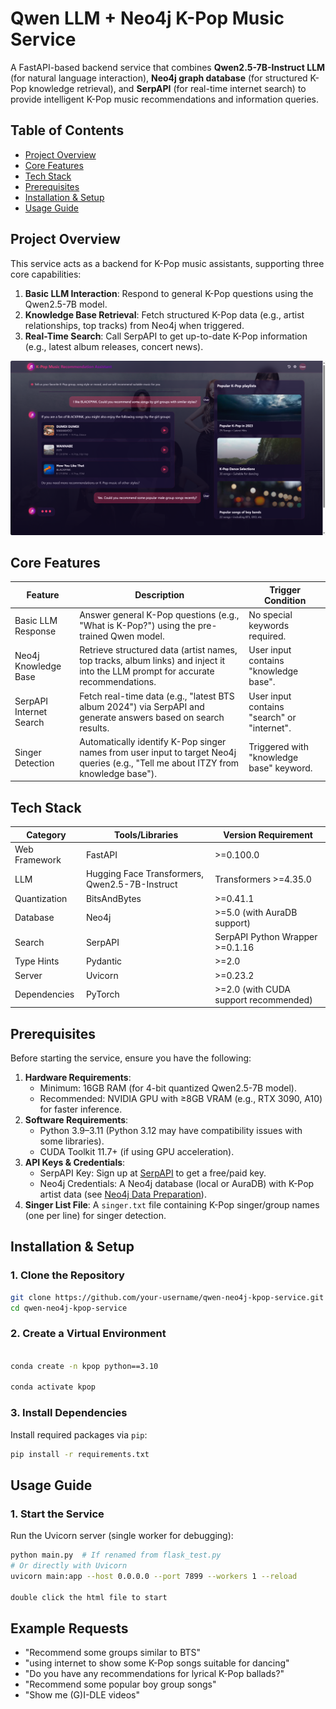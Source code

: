 # Qwen LLM + Neo4j K-Pop Music Service

A FastAPI-based backend service that combines **Qwen2.5-7B-Instruct LLM** (for natural language interaction), **Neo4j graph database** (for structured K-Pop knowledge retrieval), and **SerpAPI** (for real-time internet search) to provide intelligent K-Pop music recommendations and information queries.


## Table of Contents
- [Project Overview](#project-overview)
- [Core Features](#core-features)
- [Tech Stack](#tech-stack)
- [Prerequisites](#prerequisites)
- [Installation & Setup](#installation--setup)
- [Usage Guide](#usage-guide)



## Project Overview
This service acts as a backend for K-Pop music assistants, supporting three core capabilities:
1. **Basic LLM Interaction**: Respond to general K-Pop questions using the Qwen2.5-7B model.
2. **Knowledge Base Retrieval**: Fetch structured K-Pop data (e.g., artist relationships, top tracks) from Neo4j when triggered.
3. **Real-Time Search**: Call SerpAPI to get up-to-date K-Pop information (e.g., latest album releases, concert news).

![kpop](./img/kpop_rec.png)


## Core Features
| Feature | Description | Trigger Condition |
|---------|-------------|-------------------|
| Basic LLM Response | Answer general K-Pop questions (e.g., "What is K-Pop?") using the pre-trained Qwen model. | No special keywords required. |
| Neo4j Knowledge Base | Retrieve structured data (artist names, top tracks, album links) and inject it into the LLM prompt for accurate recommendations. | User input contains "knowledge base". |
| SerpAPI Internet Search | Fetch real-time data (e.g., "latest BTS album 2024") via SerpAPI and generate answers based on search results. | User input contains "search" or "internet". |
| Singer Detection | Automatically identify K-Pop singer names from user input to target Neo4j queries (e.g., "Tell me about ITZY from knowledge base"). | Triggered with "knowledge base" keyword. |


## Tech Stack
| Category | Tools/Libraries | Version Requirement |
|----------|-----------------|---------------------|
| Web Framework | FastAPI | >=0.100.0 |
| LLM | Hugging Face Transformers, Qwen2.5-7B-Instruct | Transformers >=4.35.0 |
| Quantization | BitsAndBytes | >=0.41.1 |
| Database | Neo4j | >=5.0 (with AuraDB support) |
| Search | SerpAPI | SerpAPI Python Wrapper >=0.1.16 |
| Type Hints | Pydantic | >=2.0 |
| Server | Uvicorn | >=0.23.2 |
| Dependencies | PyTorch | >=2.0 (with CUDA support recommended) |


## Prerequisites
Before starting the service, ensure you have the following:
1. **Hardware Requirements**:
   - Minimum: 16GB RAM (for 4-bit quantized Qwen2.5-7B model).
   - Recommended: NVIDIA GPU with ≥8GB VRAM (e.g., RTX 3090, A10) for faster inference.
2. **Software Requirements**:
   - Python 3.9–3.11 (Python 3.12 may have compatibility issues with some libraries).
   - CUDA Toolkit 11.7+ (if using GPU acceleration).
3. **API Keys & Credentials**:
   - SerpAPI Key: Sign up at [SerpAPI](https://serpapi.com/) to get a free/paid key.
   - Neo4j Credentials: A Neo4j database (local or AuraDB) with K-Pop artist data (see [Neo4j Data Preparation](#neo4j-data-preparation)).
4. **Singer List File**: A `singer.txt` file containing K-Pop singer/group names (one per line) for singer detection.


## Installation & Setup

### 1. Clone the Repository
```bash
git clone https://github.com/your-username/qwen-neo4j-kpop-service.git
cd qwen-neo4j-kpop-service
```

### 2. Create a Virtual Environment
```bash

conda create -n kpop python==3.10

conda activate kpop
```

### 3. Install Dependencies
Install required packages via `pip`:
```bash
pip install -r requirements.txt
```



## Usage Guide

### 1. Start the Service
Run the Uvicorn server (single worker for debugging):
```bash
python main.py  # If renamed from flask_test.py
# Or directly with Uvicorn
uvicorn main:app --host 0.0.0.0 --port 7899 --workers 1 --reload

double click the html file to start
```

## **Example Requests**

- "Recommend some groups similar to BTS"
- "using internet to show some K-Pop songs suitable for dancing"
- "Do you have any recommendations for lyrical K-Pop ballads?"
- "Recommend some popular boy group songs"
- "Show me (G)I-DLE videos"



